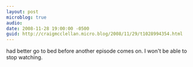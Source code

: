 ```yaml
---
layout: post
microblog: true
audio: 
date: 2008-11-28 19:00:00 -0500
guid: http://craigmcclellan.micro.blog/2008/11/29/t1028994354.html
---
```

had better go to bed before another episode comes on.  I won't be able to stop watching.
